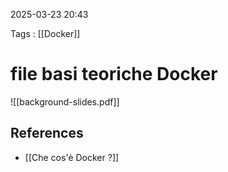 2025-03-23 20:43

Tags : [[Docker]]

# file basi teoriche Docker

![[background-slides.pdf]]
## References

- [[Che cos'è Docker ?]]